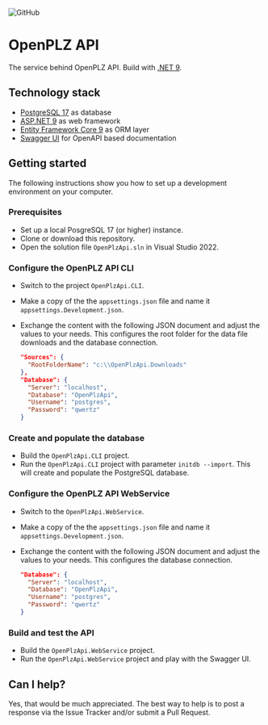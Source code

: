 ![GitHub](https://img.shields.io/github/license/openpotato/openplzapi)

# OpenPLZ API

The service behind OpenPLZ API. Build with [.NET 9](https://dotnet.microsoft.com/).

## Technology stack

+ [PostgreSQL 17](https://www.postgresql.org/) as database
+ [ASP.NET 9](https://dotnet.microsoft.com/apps/aspnet) as web framework
+ [Entity Framework Core 9](https://docs.microsoft.com/ef/) as ORM layer
+ [Swagger UI](https://swagger.io/tools/swagger-ui/) for OpenAPI based documentation

## Getting started 

The following instructions show you how to set up a development environment on your computer.

### Prerequisites

+ Set up a local PosgreSQL 17 (or higher) instance.
+ Clone or download this repository.
+ Open the solution file `OpenPlzApi.sln` in Visual Studio 2022.

### Configure the OpenPLZ API CLI

+ Switch to the project `OpenPlzApi.CLI`.
+ Make a copy of the the `appsettings.json` file and name it `appsettings.Development.json`.
+ Exchange the content with the following JSON document and adjust the values to your needs. This configures the root folder for the data file downloads and the database connection.
  
  ``` json
  "Sources": {
    "RootFolderName": "c:\\OpenPlzApi.Downloads"
  },
  "Database": {
    "Server": "localhost",
    "Database": "OpenPlzApi",
    "Username": "postgres",
    "Password": "qwertz"
  }
  ```

### Create and populate the database

+ Build the `OpenPlzApi.CLI` project. 
+ Run the `OpenPlzApi.CLI` project with parameter `initdb --import`. This will create and populate the PostgreSQL database.

### Configure the OpenPLZ API WebService

+ Switch to the  `OpenPlzApi.WebService`. 
+ Make a copy of the the `appsettings.json` file and name it `appsettings.Development.json`.
+ Exchange the content with the following JSON document and adjust the values to your needs. This configures the database connection.

  ``` json
  "Database": {
    "Server": "localhost",
    "Database": "OpenPlzApi",
    "Username": "postgres",
    "Password": "qwertz"
  }
  ```

### Build and test the API

+ Build the `OpenPlzApi.WebService` project.
+ Run the `OpenPlzApi.WebService` project and play with the Swagger UI.

## Can I help?

Yes, that would be much appreciated. The best way to help is to post a response via the Issue Tracker and/or submit a Pull Request.
